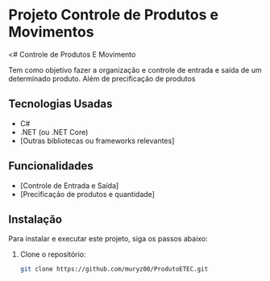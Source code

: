 <h1>Projeto Controle de Produtos e Movimentos</h1>

<# Controle de Produtos E Movimento

Tem como objetivo fazer a organização e controle de entrada e saída de um determinado produto. Além de precificação de produtos 

## Tecnologias Usadas

- C#
- .NET (ou .NET Core)
- [Outras bibliotecas ou frameworks relevantes]

## Funcionalidades

- [Controle de Entrada e Saída]
- [Precificação de produtos e quantidade]

## Instalação

Para instalar e executar este projeto, siga os passos abaixo:

1. Clone o repositório:
   ```bash
   git clone https://github.com/muryz00/ProdutoETEC.git
